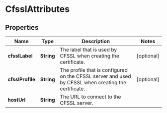 
# CfsslAttributes

## Properties
Name | Type | Description | Notes
------------ | ------------- | ------------- | -------------
**cfsslLabel** | **String** | The label that is used by CFSSL when creating the certificate. |  [optional]
**cfsslProfile** | **String** | The profile that is configured on the CFSSL server and used by CFSSL when creating the certificate. |  [optional]
**hostUrl** | **String** | The URL to connect to the CFSSL server. | 



